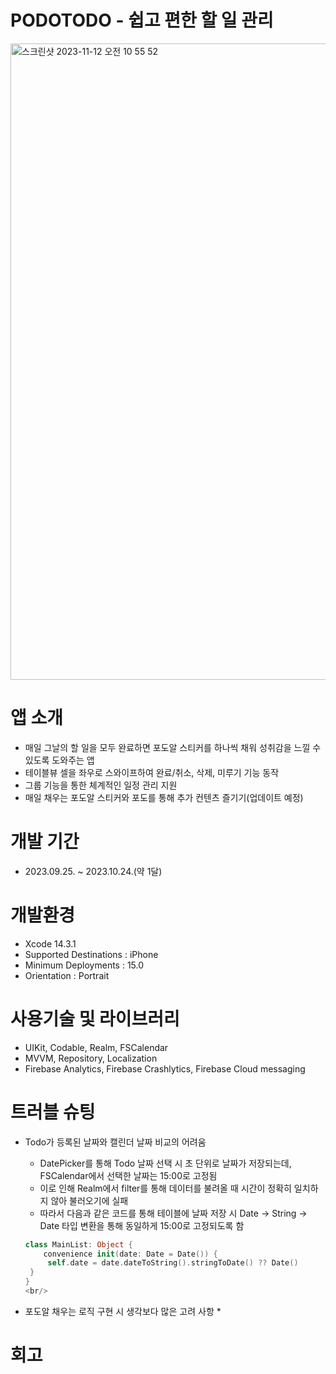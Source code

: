 # PODOTODO - 쉽고 편한 할 일 관리
<img width="1018" alt="스크린샷 2023-11-12 오전 10 55 52" src="https://github.com/i-seo725/PodoTodo/assets/140357379/901e9bd8-1d6f-4dd6-bd61-eb324756a777">



# 앱 소개
 * 매일 그날의 할 일을 모두 완료하면 포도알 스티커를 하나씩 채워 성취감을 느낄 수 있도록 도와주는 앱
 * 테이블뷰 셀을 좌우로 스와이프하여 완료/취소, 삭제, 미루기 기능 동작
 * 그룹 기능을 통한 체계적인 일정 관리 지원
 * 매일 채우는 포도알 스티커와 포도를 통해 추가 컨텐츠 즐기기(업데이트 예정)




# 개발 기간
 * 2023.09.25. ~ 2023.10.24.(약 1달)




# 개발환경
  * Xcode 14.3.1
  * Supported Destinations : iPhone
  * Minimum Deployments : 15.0
  * Orientation : Portrait




# 사용기술 및 라이브러리
 * UIKit, Codable, Realm, FSCalendar
 * MVVM, Repository, Localization
 * Firebase Analytics, Firebase Crashlytics, Firebase Cloud messaging

 
 
# 트러블 슈팅
 * Todo가 등록된 날짜와 캘린더 날짜 비교의 어려움
   * DatePicker를 통해 Todo 날짜 선택 시 초 단위로 날짜가 저장되는데, FSCalendar에서 선택한 날짜는 15:00로 고정됨
   * 이로 인해 Realm에서 filter를 통해 데이터를 불려올 때 시간이 정확히 일치하지 않아 불러오기에 실패
   * 따라서 다음과 같은 코드를 통해 테이블에 날짜 저장 시 Date -> String -> Date 타입 변환을 통해 동일하게 15:00로 고정되도록 함

   ```swift
   class MainList: Object {
       convenience init(date: Date = Date()) {
        self.date = date.dateToString().stringToDate() ?? Date()
    }
   }
   <br/>
   ```
 * 포도알 채우는 로직 구현 시 생각보다 많은 고려 사항
   * 


# 회고

